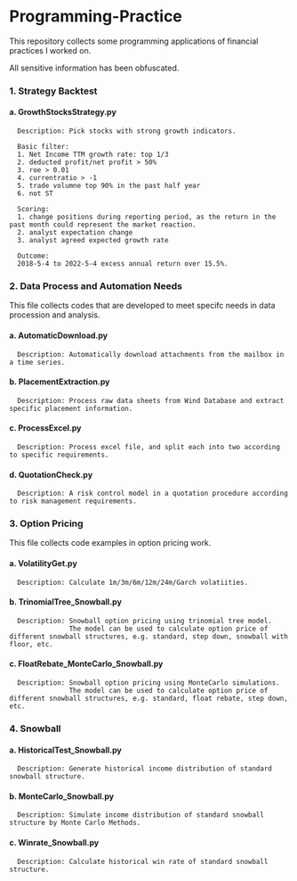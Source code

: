 # Programming-Practice

This repository collects some programming applications of financial practices I worked on. 

All sensitive information has been obfuscated.


### 1. Strategy Backtest

#### a. GrowthStocksStrategy.py
      Description: Pick stocks with strong growth indicators. 
      
      Basic filter:
      1. Net Income TTM growth rate: top 1/3
      2. deducted profit/net profit > 50%
      3. roe > 0.01
      4. currentratio > -1
      5. trade volumne top 90% in the past half year
      6. not ST
      
      Scoring:
      1. change positions during reporting period, as the return in the past month could represent the market reaction.
      2. analyst expectation change
      3. analyst agreed expected growth rate
      
      Outcome:
      2018-5-4 to 2022-5-4 excess annual return over 15.5%.
      
      
### 2. Data Process and Automation Needs
This file collects codes that are developed to meet specifc needs in data procession and analysis.

#### a. AutomaticDownload.py
      Description: Automatically download attachments from the mailbox in a time series.
      
#### b. PlacementExtraction.py
      Description: Process raw data sheets from Wind Database and extract specific placement information.
      
#### c. ProcessExcel.py
      Description: Process excel file, and split each into two according to specific requirements.

#### d. QuotationCheck.py
      Description: A risk control model in a quotation procedure according to risk management requirements.

### 3. Option Pricing
This file collects code examples in option pricing work.

#### a. VolatilityGet.py
      Description: Calculate 1m/3m/6m/12m/24m/Garch volatiities.
      
#### b. TrinomialTree_Snowball.py
      Description: Snowball option pricing using trinomial tree model.
                   The model can be used to calculate option price of different snowball structures, e.g. standard, step down, snowball with floor, etc.
                   
#### c. FloatRebate_MonteCarlo_Snowball.py
      Description: Snowball option pricing using MonteCarlo simulations.
                   The model can be used to calculate option price of different snowball structures, e.g. standard, float rebate, step down, etc.

### 4. Snowball

#### a. HistoricalTest_Snowball.py
      Description: Generate historical income distribution of standard snowball structure.
      
#### b. MonteCarlo_Snowball.py
      Description: Simulate income distribution of standard snowball structure by Monte Carlo Methods.
      
#### c. Winrate_Snowball.py
      Description: Calculate historical win rate of standard snowball structure.
